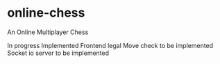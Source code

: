 # online-chess
An Online Multiplayer Chess

In progress
Implemented Frontend
legal Move check to be implemented
Socket io server to be implemented
